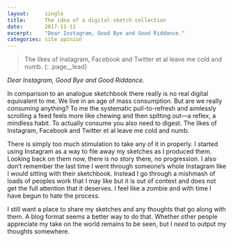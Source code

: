 ```yaml
---
layout:     single
title:      The idea of a digital sketch collection 
date:       2017-11-11
excerpt:    "Dear Instagram, Good Bye and Good Riddance."
categories: site opinion
---
```


> The likes of Instagram, Facebook and Twitter et al leave me cold and numb.
{: .page__lead}

*Dear Instagram, Good Bye and Good Riddance.*

In comparison to an analogue sketchbook there really is no real digital equivalent to me. We live in an age of mass consumption. But are we really *consuming* anything? To me the systematic pull-to-refresh and aimlessly scrolling a feed feels more like chewing and then spitting out—a reflex, a mindless habit. To actually consume you also need to digest. The likes of Instagram, Facebook and Twitter et al leave me cold and numb.

There is simply too much stimulation to take any of it in properly. I started using Instagram as a way to file away my sketches as I produced them. Looking back on them now, there is no story there, no progression. I also don’t remember the last time I went through someone’s whole Instagram like I would sitting with their sketchbook. Instead I go through a mishmash of loads of peoples work that I may like but it is out of context and does not get the full attention that it deserves. I feel like a zombie and with time I have begun to hate the process.

I still want a place to share my sketches and any thoughts that go along with them. A blog format seems a better way to do that. Whether other people appreciate my take on the world remains to be seen, but I *need* to output my thoughts somewhere.


